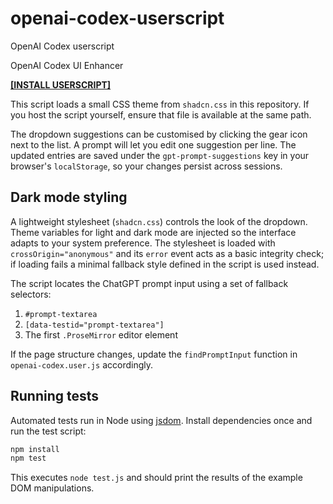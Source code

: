 # openai-codex-userscript
OpenAI Codex userscript

OpenAI Codex UI Enhancer

**[[INSTALL USERSCRIPT]](https://github.com/supermarsx/openai-codex-userscript/raw/refs/heads/main/openai-codex.user.js)**

This script loads a small CSS theme from `shadcn.css` in this repository. If you host the script yourself, ensure that file is available at the same path.

The dropdown suggestions can be customised by clicking the gear icon next to the
list. A prompt will let you edit one suggestion per line. The updated entries are
saved under the `gpt-prompt-suggestions` key in your browser's
`localStorage`, so your changes persist across sessions.

## Dark mode styling

A lightweight stylesheet (`shadcn.css`) controls the look of the dropdown.
Theme variables for light and dark mode are injected so the interface adapts to
your system preference. The stylesheet is loaded with `crossOrigin="anonymous"`
and its `error` event acts as a basic integrity check; if loading fails a
minimal fallback style defined in the script is used instead.

The script locates the ChatGPT prompt input using a set of fallback selectors:
1. `#prompt-textarea`
2. `[data-testid="prompt-textarea"]`
3. The first `.ProseMirror` editor element

If the page structure changes, update the `findPromptInput` function in
`openai-codex.user.js` accordingly.

## Running tests

Automated tests run in Node using [jsdom](https://github.com/jsdom/jsdom).
Install dependencies once and run the test script:

```bash
npm install
npm test
```

This executes `node test.js` and should print the results of the example DOM
manipulations.
